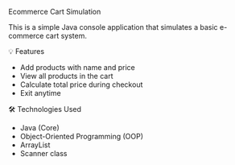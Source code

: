  Ecommerce Cart Simulation

This is a simple Java console application that simulates a basic e-commerce cart system.

 💡 Features
- Add products with name and price
- View all products in the cart
- Calculate total price during checkout
- Exit anytime

🛠️ Technologies Used
- Java (Core)
- Object-Oriented Programming (OOP)
- ArrayList
- Scanner class



